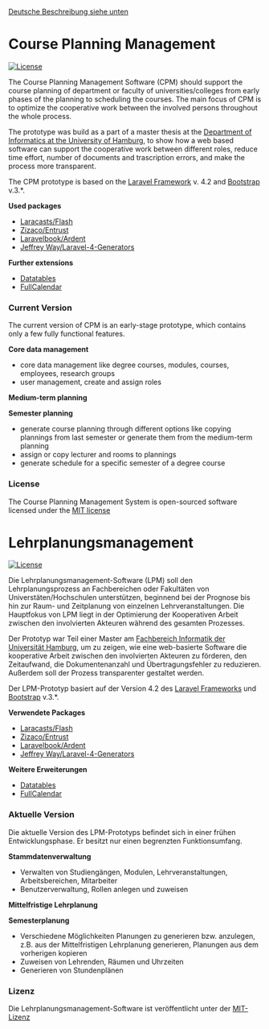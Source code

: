 [Deutsche Beschreibung siehe unten](#lehrplanungsmanagement)

Course Planning Management
=================================
 [![License](https://poser.pugx.org/laravel/framework/license.png)](https://packagist.org/packages/laravel/framework)

The Course Planning Management Software (CPM) should support the course planning of department or faculty of universities/colleges from early phases of the planning to scheduling the courses. The main focus of CPM is to optimize the cooperative work between the involved persons throughout the whole process.

The prototype was build as a part of a master thesis at the [Department of Informatics at the University of Hamburg](www.inf.uni-hamburg.de), to show how a web based software can support the cooperative work between different roles, reduce time effort, number of documents and trascription errors, and make the process more transparent.

The CPM prototype is based on the [Laravel Framework](http://laravel.com) v. 4.2 and [Bootstrap](https://github.com/twbs/bootstrap) v.3.*.

**Used packages**

- [Laracasts/Flash](https://github.com/laracasts/flash)
- [Zizaco/Entrust](https://github.com/zizaco/entrust)
- [Laravelbook/Ardent](https://github.com/laravelbook/ardent)
- [Jeffrey Way/Laravel-4-Generators](https://github.com/JeffreyWay/Laravel-4-Generators)

**Further extensions**
- [Datatables](http://www.datatables.net/)
- [FullCalendar](http://fullcalendar.io/)

### Current Version
The current version of CPM is an early-stage prototype, which contains only a few fully functional features.

**Core data management**
- core data management like degree courses, modules, courses, employees, research groups
- user management, create and assign roles

**Medium-term planning**

**Semester planning**
-  generate course planning through different options like copying plannings from last semester or generate them from the medium-term planning
-  assign or copy lecturer and rooms to plannings
-  generate schedule for a specific semester of a degree course

### License
The Course Planning Management System is open-sourced software licensed under the [MIT license](http://opensource.org/licenses/MIT)



Lehrplanungsmanagement
=================================
[![License](https://poser.pugx.org/laravel/framework/license.png)](https://packagist.org/packages/laravel/framework)

Die Lehrplanungsmanagement-Software (LPM) soll den Lehrplanungsprozess an Fachbereichen oder Fakultäten von Universtäten/Hochschulen unterstützen, beginnend bei der Prognose bis hin zur Raum- und Zeitplanung von einzelnen Lehrveranstaltungen. Die Hauptfokus von LPM liegt in der Optimierung der Kooperativen Arbeit zwischen den involvierten Akteuren während des gesamten Prozesses.

Der Prototyp war Teil einer Master am [Fachbereich Informatik der Universität Hamburg](www.inf.uni-hamburg.de), um zu zeigen, wie eine web-basierte Software die kooperative Arbeit zwischen den involvierten Akteuren zu förderen, den Zeitaufwand, die Dokumentenanzahl und Übertragungsfehler zu reduzieren. Außerdem soll der Prozess transparenter gestaltet werden.

Der LPM-Prototyp basiert auf der Version 4.2 des [Laravel Frameworks](http://laravel.com) und [Bootstrap](https://github.com/twbs/bootstrap) v.3.*.

**Verwendete Packages**

- [Laracasts/Flash](https://github.com/laracasts/flash)
- [Zizaco/Entrust](https://github.com/zizaco/entrust)
- [Laravelbook/Ardent](https://github.com/laravelbook/ardent)
- [Jeffrey Way/Laravel-4-Generators](https://github.com/JeffreyWay/Laravel-4-Generators)

**Weitere Erweiterungen**
- [Datatables](http://www.datatables.net/)
- [FullCalendar](http://fullcalendar.io/)

### Aktuelle Version

Die aktuelle Version des LPM-Prototyps befindet sich in einer frühen Entwicklungsphase. Er besitzt nur einen begrenzten Funktionsumfang.

**Stammdatenverwaltung**
- Verwalten von Studiengängen, Modulen, Lehrveranstaltungen, Arbeitsbereichen, Mitarbeiter
- Benutzerverwaltung, Rollen anlegen und zuweisen

**Mittelfristige Lehrplanung**

**Semesterplanung**
- Verschiedene Möglichkeiten Planungen zu generieren bzw. anzulegen, z.B. aus der Mittelfristigen Lehrplanung generieren, Planungen aus dem vorherigen kopieren
- Zuweisen von Lehrenden, Räumen und Uhrzeiten
- Generieren von Stundenplänen

### Lizenz
Die Lehrplanungsmanagement-Software ist veröffentlicht unter der [MIT-Lizenz](http://opensource.org/licenses/MIT)
